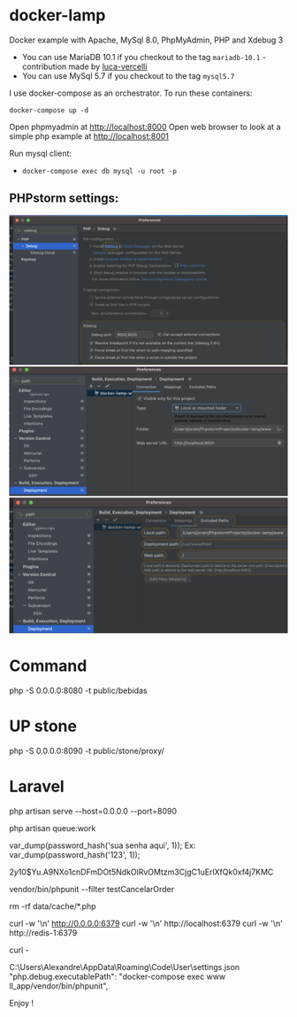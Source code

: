 # docker-lamp

Docker example with Apache, MySql 8.0, PhpMyAdmin, PHP and Xdebug 3

- You can use MariaDB 10.1 if you checkout to the tag `mariadb-10.1` - contribution made by [luca-vercelli](https://github.com/luca-vercelli)
- You can use MySql 5.7 if you checkout to the tag `mysql5.7`

I use docker-compose as an orchestrator. To run these containers:

```
docker-compose up -d
```

Open phpmyadmin at [http://localhost:8000](http://localhost:8000)
Open web browser to look at a simple php example at [http://localhost:8001](http://localhost:8001)

Run mysql client:

- `docker-compose exec db mysql -u root -p` 

## PHPstorm settings:
![PHPStorm Xdebug port settings](doc/phpstorm-debug-port-to-9000.png?raw=true "PHPStorm Xdebug port settings")
![PHPStorm Xdebug project folder settings](doc/phpstorm-debug-project-folder.png?raw=true "PHPStorm project folder settings")
![PHPStorm Xdebug project folder server mapping](doc/phpstorm-debug-project-server-mapping.png?raw=true "Xdebug project folder server mapping")


# Command 

php -S 0.0.0.0:8080 -t public/bebidas 

# UP stone 

php -S 0.0.0.0:8090 -t public/stone/proxy/


# Laravel

php artisan serve --host=0.0.0.0 --port=8090


php artisan queue:work

var_dump(password_hash('sua senha aqui', 1));
Ex: var_dump(password_hash('123', 1));

$2y$10$Yu.A9NXo1cnDFmDOt5NdkOlRvOMtzm3CjgC1uErlXfQk0xf4j7KMC

vendor/bin/phpunit --filter testCancelarOrder 

rm -rf data/cache/*.php  

curl -w '\n' http://0.0.0.0:6379 
curl -w '\n' http://localhost:6379 
curl -w '\n' http://redis-1:6379 

curl -


C:\Users\Alexandre\AppData\Roaming\Code\User\settings.json
"php.debug.executablePath": "docker-compose exec www ll_app/vendor/bin/phpunit",

Enjoy !
